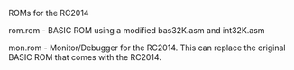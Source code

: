 ROMs for the RC2014
<p>
rom.rom - BASIC ROM using a modified bas32K.asm and int32K.asm
<p>
mon.rom - Monitor/Debugger for the RC2014. This can replace the original BASIC ROM that comes with the RC2014.
